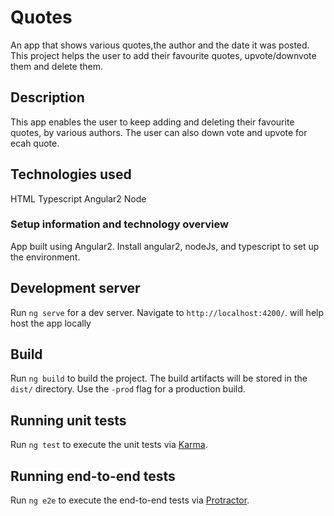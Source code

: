 # Quotes

An app that shows various quotes,the author and the date it was posted. This project helps the user to add their favourite quotes, upvote/downvote them and delete them.

## Description
This app enables the user to keep adding and deleting their favourite quotes, by various authors. The user can also down vote and upvote for ecah quote.

## Technologies used
HTML
Typescript
Angular2
Node

### Setup information and technology overview

App built using Angular2. Install angular2, nodeJs, and typescript to set up the environment.

## Development server

Run `ng serve` for a dev server. Navigate to `http://localhost:4200/`. will help host the app locally

## Build

Run `ng build` to build the project. The build artifacts will be stored in the `dist/` directory. Use the `-prod` flag for a production build.

## Running unit tests

Run `ng test` to execute the unit tests via [Karma](https://karma-runner.github.io).

## Running end-to-end tests

Run `ng e2e` to execute the end-to-end tests via [Protractor](http://www.protractortest.org/).
